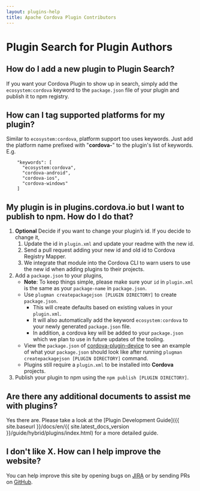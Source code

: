 ```yaml
---
layout: plugins-help
title: Apache Cordova Plugin Contributors
---
```


# Plugin Search for Plugin Authors

## How do I add a new plugin to Plugin Search?

If you want your Cordova Plugin to show up in search, simply add the `ecosystem:cordova` keyword to the `package.json` file of your plugin and publish it to npm registry.

## How can I tag supported platforms for my plugin?

Similar to `ecosystem:cordova`, platform support too uses keywords. Just add the platform name prefixed with "**cordova-**" to the plugin's list of keywords. E.g.


        "keywords": [
          "ecosystem:cordova",
          "cordova-android",
          "cordova-ios",
          "cordova-windows"
        ]


## My plugin is in plugins.cordova.io but I want to publish to npm. How do I do that?

1. **Optional** Decide if you want to change your plugin’s id. If you decide to change it,
    1. Update the id in `plugin.xml` and update your readme with the new id.
    2. Send a pull request adding your new id and old id to Cordova Registry Mapper.
    3. We integrate that module into the Cordova CLI to warn users to use the new id when adding plugins to their projects.
2. Add a `package.json` to your plugins,
    * **Note**: To keep things simple, please make sure your `id` in `plugin.xml` is the same as your `package-name` in `package.json`.
    * Use `plugman createpackagejson [PLUGIN DIRECTORY]` to create `package.json`.
        * This will create defaults based on existing values in your `plugin.xml`.
        * It will also automatically add the keyword `ecosystem:cordova` to your newly generated `package.json` file.
        * In addition, a cordova key will be added to your `package.json` which we plan to use in future updates of the tooling.
    * View the `package.json` of [cordova-plugin-device](https://github.com/apache/cordova-plugin-device/blob/master/package.json) to see an example of what your `package.json` should look like after running `plugman createpackagejson [PLUGIN DIRECTORY]` command.
    * Plugins still require a `plugin.xml` to be installed into **Cordova** projects.
3. Publish your plugin to npm using the `npm publish [PLUGIN DIRECTORY]`.

## Are there any additional documents to assist me with plugins?

Yes there are. Please take a look at the [Plugin Development Guide]({{ site.baseurl }}/docs/en/{{ site.latest_docs_version }}/guide/hybrid/plugins/index.html) for a more detailed guide.

## I don't like X. How can I help improve the website?

You can help improve this site by opening bugs on [JIRA](https://issues.apache.org/jira/issues/?jql=project%20%3D%20CB%20AND%20status%20%3D%20Open%20AND%20component%20%3D%20%22Registry%20Web%22) or by sending PRs on [GitHub](https://github.com/apache/cordova-docs/).
